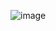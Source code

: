 ![image](https://github.com/KindCoffeeBear/hwDockerDockerfile/assets/79091217/b9e890e1-18ac-468c-b45a-7da3ee1eb0fd)
